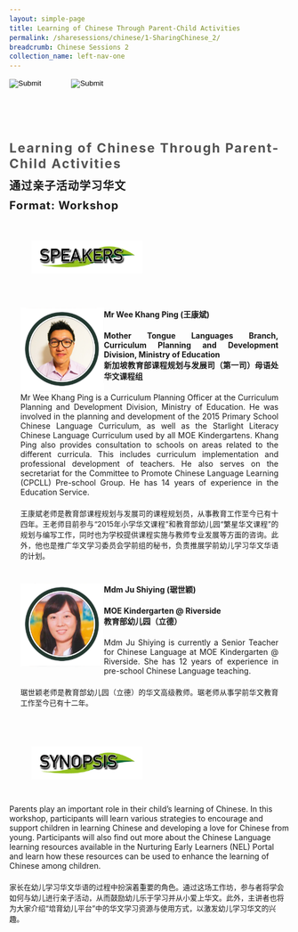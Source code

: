 ```yaml
---
layout: simple-page
title: Learning of Chinese Through Parent-Child Activities
permalink: /sharesessions/chinese/1-SharingChinese_2/
breadcrumb: Chinese Sessions 2
collection_name: left-nav-one
---
```




<input type="image" name="btnBack" id="btnBack" onclick="goBack()" src="/images/btnBack.png" style="height:70px;">
<input type="image" name="btnRegister" id="btnRegister" src="/images/btnClosed.png"
    style="height:70px;padding-left: 50px;" />

<link href="/misc/bootstrap.min.css" rel="stylesheet" />
<link href="/misc/Site.css" rel="stylesheet" />
<style>
    .divSPMain {
        padding: 20px;
        padding-top: 20px;
        text-align: justify;
        border-radius: 20px;
    }
    .divSPInfo {
        padding-top: 1px;
    }
</style>
<script>
        function goBack() {
          window.history.back();
        }
        </script>
        
<div id="PanelSess">
    <div class="col-md-12" style="padding-top: 40px;">
        <b>
            <span id="lblTitle_EL" style="font-weight: bold; font-size: 23px; letter-spacing: 2px; color: #525252">
                Learning of Chinese Through Parent-Child Activities</span></b>
    </div>
    <div class="col-md-12" style="padding-top: 10px;">
        <span id="lblTitle_OL" style="font-weight: bold; font-size: 20px; letter-spacing: 1px;">
        通过亲子活动学习华文</span>
    </div>
    <div class="col-md-12" style="padding-top: 10px;">
        <span id="tblFormat" style="font-weight: bold; font-size: 20px; letter-spacing: 1px;"><b>Format:</b>
            Workshop</span>
    </div>
    <div class="row divSPMain">
        <h2 style="text-decoration: underline; padding-left: 20px;">
            <img src="/images/sessions/HDerSpeakers.png" style="height: 60px;width:199px;" /></h2>
        <div class="col-md-2">
        </div>
    </div>
<div class="row divSPMain">
                            <div class="col-md-2">
                                <img id="RptSpeaker_Img_0" src="/images/sessions/C111.png" style="float: left; width: 150px;" />
                            </div>
                            <div class="divSPInfo col-md-10">
                                <div class="col-md-12" style="font-weight: bold;">
                                    <span id="RptSpeaker_lblName_0">Mr Wee Khang Ping (王康斌)</span>
                                </div>
                                <div class="col-md-12" style="padding-top: 20px; font-weight: bold;">
                                    <span id="RptSpeaker_lblOrg_EL_0">Mother Tongue Languages Branch, Curriculum Planning and Development Division, Ministry of Education   </span>
                                </div>
                                <div class="col-md-12" style="font-weight: bold;">
                                    <span id="RptSpeaker_lblOrg_OL_0">新加坡教育部课程规划与发展司（第一司）母语处华文课程组</span>
                                </div>
                                <div class="col-md-12" style="padding-top: 20px;">
                                    <span id="RptSpeaker_Label1_0">Mr Wee Khang Ping is a Curriculum Planning Officer at the Curriculum Planning and Development Division, Ministry of Education. He was involved in the planning and development of the 2015 Primary School Chinese Language Curriculum, as well as the Starlight Literacy Chinese Language Curriculum used by all MOE Kindergartens. Khang Ping also provides consultation to schools on areas related to the different curricula. This includes curriculum implementation and professional development of teachers. He also serves on the secretariat for the Committee to Promote Chinese Language Learning (CPCLL) Pre-school Group. He has 14 years of experience in the Education Service. </span>
                                </div>
                                <div class="col-md-12" style="padding-top: 20px; font-size: 13px;">
                                    <span id="RptSpeaker_Label2_0">王康斌老师是教育部课程规划与发展司的课程规划员，从事教育工作至今已有十四年。王老师目前参与“2015年小学华文课程”和教育部幼儿园“繁星华文课程”的规划与编写工作，同时也为学校提供课程实施与教师专业发展等方面的咨询。此外，他也是推广华文学习委员会学前组的秘书，负责推展学前幼儿学习华文华语的计划。</span>
                                </div>
                            </div>
                        </div>
                        <div class="row divSPMain">
                            <div class="col-md-2">
                                <img id="RptSpeaker_Img_1" src="/images/sessions/C112.png" style="float: left; width: 150px;" />
                            </div>
                            <div class="divSPInfo col-md-10">
                                <div class="col-md-12" style="font-weight: bold;">
                                    <span id="RptSpeaker_lblName_1">Mdm Ju Shiying (琚世颖)</span>
                                </div>
                                <div class="col-md-12" style="padding-top: 20px; font-weight: bold;">
                                    <span id="RptSpeaker_lblOrg_EL_1">MOE Kindergarten @ Riverside</span>
                                </div>
                                <div class="col-md-12" style="font-weight: bold;">
                                    <span id="RptSpeaker_lblOrg_OL_1">教育部幼儿园（立德）</span>
                                </div>
                                <div class="col-md-12" style="padding-top: 20px;">
                                    <span id="RptSpeaker_Label1_1">Mdm Ju Shiying is currently a Senior Teacher for Chinese Language at MOE Kindergarten @ Riverside. She has 12 years of experience in pre-school Chinese Language teaching.</span>
                                </div>
                                <div class="col-md-12" style="padding-top: 20px; font-size: 13px;">
                                    <span id="RptSpeaker_Label2_1">琚世颖老师是教育部幼儿园（立德）的华文高级教师。琚老师从事学前华文教育工作至今已有十二年。</span>
                                </div>
                            </div>
                        </div>
    <div class="row divSPMain">
        <h2 style="text-decoration: underline; padding-left: 20px;">
            <img src="/images/sessions/HderSynopsis.png" style="height: 60px;width:199px;" /></h2>
        <div class="col-md-2">
        </div>
    </div>
    <div class="col-md-2">
    </div>
    <div class="divSPInfo col-md-10">
                        <div class="col-md-12">
                            <span id="lblSynosis_EL">Parents play an important role in their child’s learning of Chinese.  In this workshop, participants will learn various strategies to encourage and support children in learning Chinese and developing a love for Chinese from young.  Participants will also find out more about the Chinese Language learning resources available in the Nurturing Early Learners (NEL) Portal and learn how these resources can be used to enhance the learning of Chinese among children. </span>
                        </div>
                        <div class="col-md-12" style="padding-top: 20px; font-size: 13px;">
                            <span id="lblSynosis_OL">家长在幼儿学习华文华语的过程中扮演着重要的角色。通过这场工作坊，参与者将学会如何与幼儿进行亲子活动，从而鼓励幼儿乐于学习并从小爱上华文。此外，主讲者也将为大家介绍“培育幼儿平台”中的华文学习资源与使用方式，以激发幼儿学习华文的兴趣。</span>
                        </div>
                    </div>

</div>
